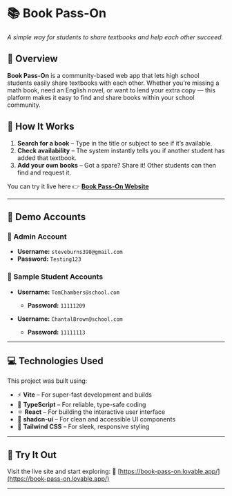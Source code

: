 # 📚 Book Pass-On

*A simple way for students to share textbooks and help each other succeed.*

## 🌟 Overview

**Book Pass-On** is a community-based web app that lets high school students easily share textbooks with each other. Whether you’re missing a math book, need an English novel, or want to lend your extra copy — this platform makes it easy to find and share books within your school community.

## 🎯 How It Works

1. **Search for a book** – Type in the title or subject to see if it’s available.
2. **Check availability** – The system instantly tells you if another student has added that textbook.
3. **Add your own books** – Got a spare? Share it! Other students can then find and request it.

You can try it live here 👉 [**Book Pass-On Website**](https://book-pass-on.lovable.app/)

---

## 🔐 Demo Accounts

### 👑 Admin Account

* **Username:** `steveburns398@gmail.com`
* **Password:** `Testing123`

### 👤 Sample Student Accounts

* **Username:** `TomChambers@school.com`

  * **Password:** `11111209`
* **Username:** `ChantalBrown@school.com`

  * **Password:** `11111113`

---

## 💻 Technologies Used

This project was built using:

* ⚡ **Vite** – For super-fast development and builds
* 🧠 **TypeScript** – For reliable, type-safe coding
* ⚛️ **React** – For building the interactive user interface
* 🎨 **shadcn-ui** – For clean and accessible UI components
* 🌈 **Tailwind CSS** – For sleek, responsive styling

---

## 🚀 Try It Out

Visit the live site and start exploring:
🔗 [https://book-pass-on.lovable.app/](https://book-pass-on.lovable.app/)

---
